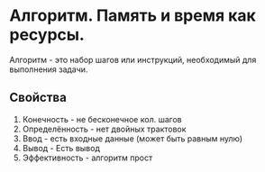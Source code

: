 # Алгоритм. Память и время как ресурсы.

Алгоритм - это набор шагов или инструкций, необходимый для выполнения задачи.

## Свойства

1. Конечность - не бесконечное кол. шагов
2. Определённость - нет двойных трактовок
3. Ввод - есть входные данные (может быть равным нулю)
4. Вывод - Есть вывод
5. Эффективность - алгоритм прост

